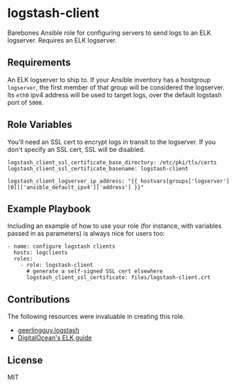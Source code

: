 # logstash-client
Barebones Ansible role for configuring servers to send logs
to an ELK logserver. Requires an ELK logserver.

Requirements
------------
An ELK logserver to ship to.
If your Ansible inventory has a hostgroup `logserver`,
the first member of that group will be considered the logserver.
Its `eth0` ipv4 address will be used to target logs, over the default
logstash port of `5000`.

Role Variables
--------------
You'll need an SSL cert to encrypt logs in transit to the logserver.
If you don't specify an SSL cert, SSL will be disabled.

```
logstash_client_ssl_certificate_base_directory: /etc/pki/tls/certs
logstash_client_ssl_certificate_basename: logstash-client
```

```
logstash_client_logserver_ip_address: "{{ hostvars[groups['logserver'][0]]['ansible_default_ipv4']['address'] }}"
```

Example Playbook
----------------

Including an example of how to use your role (for instance, with variables passed in as parameters) is always nice for users too:

    - name: configure logstash clients
      hosts: logclients
      roles:
        - role: logstash-client
          # generate a self-signed SSL cert elsewhere
          logstash_client_ssl_certificate: files/logstash-client.crt

Contributions
-------------
The following resources were invaluable in creating this role.

* [geerlingguy.logstash](https://github.com/geerlingguy/ansible-role-logstash)
* [DigitalOcean's ELK guide](https://www.digitalocean.com/community/tutorials/how-to-install-elasticsearch-logstash-and-kibana-4-on-ubuntu-14-04)

License
-------

MIT
